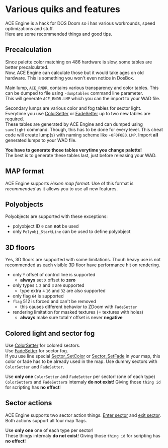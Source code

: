 # Various quiks and features

ACE Engine is a hack for DOS Doom so i has various workrounds, speed optimizations and stuff.  
Here are some recommended things and good tips.

## Precalculation

Since palette color matching on 486 hardware is slow, some tables are better precalculated.  
Now, ACE Engine can calculate those but it would take ages on old hardware. This is something you won't even notice in DosBox.

Main lump, `ACE_RNDR`, contains various transparency and color tables. This can be dumped to file using `-dumptables` command line parameter.  
This will generate `ACE_RNDR.LMP` which you can the import to your WAD file.

Secondary lumps are various color and fog tables for sector light.  
Everytime you use [ColorSetter](https://zdoom.org/wiki/Classes:ColorSetter) or [FadeSetter](https://zdoom.org/wiki/Classes:FadeSetter) up to two new tables are required.  
These tables are generated by ACE Engine and can dumped using `savelight` command. Though, this has to be done for every level.
This cheat code will create lump(s) with naming scheme like `+0F0F0E0.LMP`. Import **all** generated lumps to your WAD file.

**You have to generate those tables verytime you change palette!**  
The best is to generate these tables last, just before releasing your WAD.

## MAP format

ACE Engine supports *Hexen map format*. Use of this format is *recommended* as it allows you to use all new features.

## Polyobjects

Polyobjects are supported with these exceptions:

- polyobject ID `0` can **not** be used
- only `Polyobj_StartLine` can be used to define polyobject

## 3D floors

Yes, 3D floors are supported with some limitations. Thouh heavy use is not recommended as each visible 3D floor have performance hit on rendering.

- only `Y` offset of control line is supported
  - **always** set `X` offset to **zero**
- only types `1` `2` and `3` are supported
  - type extra `4` `16` and `32` are also supported
- only flag `64` is supported
- `flag` 512 is forced and can't be removed
  - this causes different behavior to ZDoom with `FadeSetter`
- rendering limitation for masked textures (= textures with holes)
  - **always** make sure total `Y` offset is never **negative**

## Colored light and sector fog

Use [ColorSetter](https://zdoom.org/wiki/Classes:ColorSetter) for colored sectors.  
Use [FadeSetter](https://zdoom.org/wiki/Classes:FadeSetter) for sector fog.  
If you use line special [Sector_SetColor](https://zdoom.org/wiki/Sector_SetColor) or [Sector_SetFade](https://zdoom.org/wiki/Sector_SetFade) in your map, this color or fade has to be already used in the map.  Use dummy sectors with `ColorSetter` and `FadeSetter`.

Use **only one** `ColorSetter` and `FadeSetter` per sector! (one of each type)  
`ColorSetter`s and `FadeSetter`s internaly **do not exist**! Giving those `thing id` for scripting has **no effect**!

## Sector actions

ACE Engine supports two sector action things. [Enter sector](https://zdoom.org/wiki/Classes:SecActEnter) and [exit sector](https://zdoom.org/wiki/Classes:SecActExit).  
Both actions support all four map flags.

Use **only one** one of each type per sector!  
These things internaly **do not exist**! Giving those `thing id` for scripting has **no effect**!

